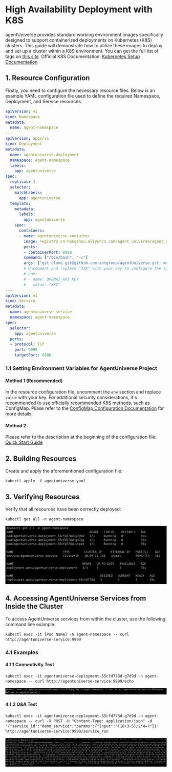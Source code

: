 # High Availability Deployment with K8S
agentUniverse provides standard working environment images specifically designed to support containerized deployments on Kubernetes (K8S) clusters. This guide will demonstrate how to utilize these images to deploy and set up a cluster within a K8S  environment. You can get the full list of tags on [this site](https://cr.console.aliyun.com/repository/cn-hangzhou/agent_universe/agent_universe/images).
Official K8S Documentation: [Kubernetes Setup Documentation](https://kubernetes.io/docs/setup/)

## 1. Resource Configuration
Firstly, you need to configure the necessary resource files. Below is an example YAML configuration file used to define the required Namespace, Deployment, and Service resources:

```yaml
apiVersion: v1
kind: Namespace
metadata:
  name: agent-namespace
---
apiVersion: apps/v1
kind: Deployment
metadata:
  name: agentuniverse-deployment
  namespace: agent-namespace
  labels:
    app: agentuniverse
spec:
  replicas: 3
  selector:
    matchLabels:
      app: agentuniverse
  template:
    metadata:
      labels:
        app: agentuniverse
    spec:
      containers:
      - name: agentuniverse-container
        image: registry.cn-hangzhou.aliyuncs.com/agent_universe/agent_universe:0.0.9_centos8
        ports:
        - containerPort: 8888
        command: ["/bin/bash", "-c"]
        args: ["git clone git@github.com:antgroup/agentUniverse.git; mv agentUniverse/sample_standard_app /usr/local/etc/workspace/project; /bin/bash --login /usr/local/etc/workspace/shell/start.sh"]
        # Uncomment and replace "XXX" with your key to configure the agent
        # env:
        # - name: OPENAI_API_KEY
        #   value: "XXX"
---
apiVersion: v1
kind: Service
metadata:
  name: agentuniverse-service
  namespace: agent-namespace
spec:
  selector:
    app: agentuniverse
  ports:
  - protocol: TCP
    port: 9999
    targetPort: 8888
```

### 1.1 Setting Environment Variables for AgentUniverse Project

#### Method 1 (Recommended)

In the resource configuration file, uncomment the `env` section and replace `value` with your key. For additional security considerations, it's recommended to use officially recommended K8S methods, such as ConfigMap. Pliase refer to the [ConfigMap Configuration Documentation](https://kubernetes.io/docs/tasks/configure-pod-container/configure-pod-configmap/) for more details.

#### Method 2

Please refer to the description at the beginning of the configuration file: [Quick Start Guide](../../../Get_Start/Quick_Start.md)

## 2. Building Resources

Create and apply the aforementioned configuration file:

```
kubectl apply -f agentuniverse.yaml
```

## 3. Verifying Resources

Verify that all resources have been correctly deployed:

```
kubectl get all -n agent-namespace
```

![Resource Deployment Status](../../../../_picture/k8s_resource.png)

## 4. Accessing AgentUniverse Services from Inside the Cluster

To access AgentUniverse services from within the cluster, use the following command line example:

```
kubectl exec -it [Pod Name] -n agent-namespace -- curl http://agentuniverse-service:9999
```

### 4.1 Examples

#### 4.1.1 Connectivity Test

```
kubectl exec -it agentuniverse-deployment-55cfd778d-g7d9d -n agent-namespace -- curl http://agentuniverse-service:9999/echo
```

![Connectivity Test](../../../../_picture/k8s_hello.png)

#### 4.1.2 Q&A Test

```
kubectl exec -it agentuniverse-deployment-55cfd778d-g7d9d -n agent-namespace -- curl -X POST -H "Content-Type: application/json" -d '{"service_id":"demo_service","params":{"input":"(18+3-5)/2*4=?"}}' http://agentuniverse-service:9999/service_run
```

![Q&A Test](../../../../_picture/k8s_question.png)
